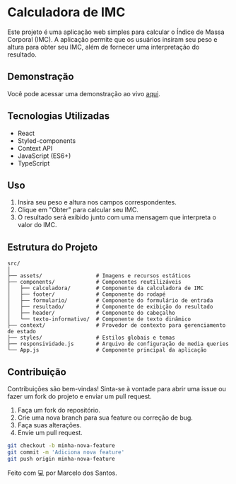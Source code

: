 # Calculadora de IMC

Este projeto é uma aplicação web simples para calcular o Índice de Massa Corporal (IMC). A aplicação permite que os usuários insiram seu peso e altura para obter seu IMC, além de fornecer uma interpretação do resultado.

## Demonstração

Você pode acessar uma demonstração ao vivo [aqui](https://calculeseuimc-msp.vercel.app/).

## Tecnologias Utilizadas

- React
- Styled-components
- Context API
- JavaScript (ES6+)
- TypeScript

## Uso

1. Insira seu peso e altura nos campos correspondentes.
2. Clique em "Obter" para calcular seu IMC.
3. O resultado será exibido junto com uma mensagem que interpreta o valor do IMC.

## Estrutura do Projeto

```plaintext
src/
│
├── assets/                 # Imagens e recursos estáticos
├── components/             # Componentes reutilizáveis
│   ├── calculadora/        # Componente da calculadora de IMC
│   ├── footer/             # Componente do rodapé
│   ├── formulario/         # Componente do formulário de entrada
│   ├── resultado/          # Componente de exibição do resultado
│   ├── header/             # Componente do cabeçalho
│   └── texto-informativo/  # Componente de texto dinâmico
├── context/                # Provedor de contexto para gerenciamento de estado
├── styles/                 # Estilos globais e temas
├── responsividade.js       # Arquivo de configuração de media queries
└── App.js                  # Componente principal da aplicação
```

## Contribuição

Contribuições são bem-vindas! Sinta-se à vontade para abrir uma issue ou fazer um fork do projeto e enviar um pull request.

1. Faça um fork do repositório.
2. Crie uma nova branch para sua feature ou correção de bug.
3. Faça suas alterações.
4. Envie um pull request.

```bash
git checkout -b minha-nova-feature
git commit -m 'Adiciona nova feature'
git push origin minha-nova-feature
```


Feito com 💻 por Marcelo dos Santos.
